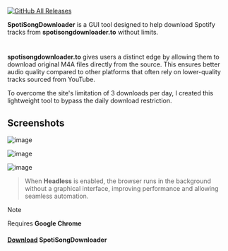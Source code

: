 [![GitHub All Releases](https://img.shields.io/github/downloads/afkarxyz/SpotiSongDownloader/total?style=for-the-badge)](https://github.com/afkarxyz/SpotiSongDownloader/releases)

**SpotiSongDownloader** is a GUI tool designed to help download Spotify tracks from **spotisongdownloader.to** without limits.
#
**spotisongdownloader.to** gives users a distinct edge by allowing them to download original M4A files directly from the source. This ensures better audio quality compared to other platforms that often rely on lower-quality tracks sourced from YouTube.

To overcome the site's limitation of 3 downloads per day, I created this lightweight tool to bypass the daily download restriction.

## Screenshots

![image](https://github.com/user-attachments/assets/97518f93-d07b-4cdd-b1df-ddb7b3bd2e05)

![image](https://github.com/user-attachments/assets/1cae8459-157c-4bac-8abe-5fb75d47d5ba)

![image](https://github.com/user-attachments/assets/1a6bfee8-d79e-408c-a099-ef73ac1e8376)

> When **Headless** is enabled, the browser runs in the background without a graphical interface, improving performance and allowing seamless automation.

> [!NOTE]  
> Requires **Google Chrome**

#### [Download](https://github.com/afkarxyz/SpotiSongDownloader/releases/download/v1.5/SpotiSongDownloader.exe) SpotiSongDownloader
